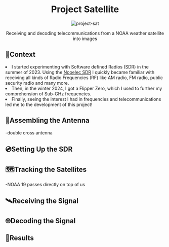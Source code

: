 <h1 align="center">Project Satellite</h1>

<p align="center"><img src="https://github.com/Gregster31/Satellite-Project/assets/123277418/9702bb2e-7b63-49f1-a217-794bc5e0a41c" alt="project-sat"></p>
<p align="center">Receiving and decoding telecommunications from a NOAA weather satellite into images</p>

<h2>📓Context</h2>
<li>I started experimenting with Software defined Radios (SDR) in the summer of 2023. Using the <a href="https://www.nooelec.com/store/sdr/sdr-receivers/nesdr-smart-sdr.html">Nooelec SDR</a> I quickly became familiar with receiving all kinds of Radio Frequencies (RF) like AM radio, FM radio, public security radio and many more.</li>
<li>Then, in the winter 2024, I got a Flipper Zero, which I used to further my comprehension of Sub-GHz frequencies.</li>
<li>Finally, seeing the interest I had in frequencies and telecommunications led me to the development of this project!</li>

<h2>📡Assembling the Antenna</h2>
-double cross antenna

<h2>💿Setting Up the SDR</h2>


<h2>🗺️Tracking the Satellites</h2>
-NOAA 19 passes directly on top of us

<h2>🛰️Receiving the Signal</h2>


<h2>🌐Decoding the Signal</h2>


<h2>📍Results</h2>
